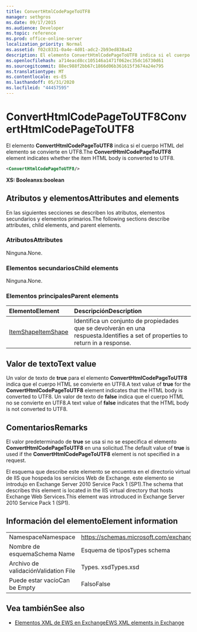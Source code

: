 ```yaml
---
title: ConvertHtmlCodePageToUTF8
manager: sethgros
ms.date: 09/17/2015
ms.audience: Developer
ms.topic: reference
ms.prod: office-online-server
localization_priority: Normal
ms.assetid: f02c8331-0a4e-4d01-adc2-2b93ed838a42
description: El elemento ConvertHtmlCodePageToUTF8 indica si el cuerpo HTML del elemento se convierte en UTF8.
ms.openlocfilehash: a714eacd8cc105146a1471f062ec35dc16730d61
ms.sourcegitcommit: 88ec988f2bb67c1866d06b361615f3674a24e795
ms.translationtype: MT
ms.contentlocale: es-ES
ms.lasthandoff: 05/31/2020
ms.locfileid: "44457595"
---
```

# <a name="converthtmlcodepagetoutf8"></a><span data-ttu-id="c6a0c-103">ConvertHtmlCodePageToUTF8</span><span class="sxs-lookup"><span data-stu-id="c6a0c-103">ConvertHtmlCodePageToUTF8</span></span>

<span data-ttu-id="c6a0c-104">El elemento **ConvertHtmlCodePageToUTF8** indica si el cuerpo HTML del elemento se convierte en UTF8.</span><span class="sxs-lookup"><span data-stu-id="c6a0c-104">The **ConvertHtmlCodePageToUTF8** element indicates whether the item HTML body is converted to UTF8.</span></span> 
  
```XML
<ConvertHtmlCodePageToUTF8/>
```

 <span data-ttu-id="c6a0c-105">**XS: Boolean**</span><span class="sxs-lookup"><span data-stu-id="c6a0c-105">**xs:boolean**</span></span>
## <a name="attributes-and-elements"></a><span data-ttu-id="c6a0c-106">Atributos y elementos</span><span class="sxs-lookup"><span data-stu-id="c6a0c-106">Attributes and elements</span></span>

<span data-ttu-id="c6a0c-107">En las siguientes secciones se describen los atributos, elementos secundarios y elementos primarios.</span><span class="sxs-lookup"><span data-stu-id="c6a0c-107">The following sections describe attributes, child elements, and parent elements.</span></span>
  
### <a name="attributes"></a><span data-ttu-id="c6a0c-108">Atributos</span><span class="sxs-lookup"><span data-stu-id="c6a0c-108">Attributes</span></span>

<span data-ttu-id="c6a0c-109">Ninguna.</span><span class="sxs-lookup"><span data-stu-id="c6a0c-109">None.</span></span>
  
### <a name="child-elements"></a><span data-ttu-id="c6a0c-110">Elementos secundarios</span><span class="sxs-lookup"><span data-stu-id="c6a0c-110">Child elements</span></span>

<span data-ttu-id="c6a0c-111">Ninguna.</span><span class="sxs-lookup"><span data-stu-id="c6a0c-111">None.</span></span>
  
### <a name="parent-elements"></a><span data-ttu-id="c6a0c-112">Elementos principales</span><span class="sxs-lookup"><span data-stu-id="c6a0c-112">Parent elements</span></span>

|<span data-ttu-id="c6a0c-113">**Elemento**</span><span class="sxs-lookup"><span data-stu-id="c6a0c-113">**Element**</span></span>|<span data-ttu-id="c6a0c-114">**Descripción**</span><span class="sxs-lookup"><span data-stu-id="c6a0c-114">**Description**</span></span>|
|:-----|:-----|
|[<span data-ttu-id="c6a0c-115">ItemShape</span><span class="sxs-lookup"><span data-stu-id="c6a0c-115">ItemShape</span></span>](itemshape.md) <br/> |<span data-ttu-id="c6a0c-116">Identifica un conjunto de propiedades que se devolverán en una respuesta.</span><span class="sxs-lookup"><span data-stu-id="c6a0c-116">Identifies a set of properties to return in a response.</span></span>  <br/> |
   
## <a name="text-value"></a><span data-ttu-id="c6a0c-117">Valor de texto</span><span class="sxs-lookup"><span data-stu-id="c6a0c-117">Text value</span></span>

<span data-ttu-id="c6a0c-118">Un valor de texto de **true** para el elemento **ConvertHtmlCodePageToUTF8** indica que el cuerpo HTML se convierte en UTF8.</span><span class="sxs-lookup"><span data-stu-id="c6a0c-118">A text value of **true** for the **ConvertHtmlCodePageToUTF8** element indicates that the HTML body is converted to UTF8.</span></span> <span data-ttu-id="c6a0c-119">Un valor de texto de **false** indica que el cuerpo HTML no se convierte en UTF8.</span><span class="sxs-lookup"><span data-stu-id="c6a0c-119">A text value of **false** indicates that the HTML body is not converted to UTF8.</span></span> 
  
## <a name="remarks"></a><span data-ttu-id="c6a0c-120">Comentarios</span><span class="sxs-lookup"><span data-stu-id="c6a0c-120">Remarks</span></span>

<span data-ttu-id="c6a0c-121">El valor predeterminado de **true** se usa si no se especifica el elemento **ConvertHtmlCodePageToUTF8** en una solicitud.</span><span class="sxs-lookup"><span data-stu-id="c6a0c-121">The default value of **true** is used if the **ConvertHtmlCodePageToUTF8** element is not specified in a request.</span></span> 
  
<span data-ttu-id="c6a0c-122">El esquema que describe este elemento se encuentra en el directorio virtual de IIS que hospeda los servicios Web de Exchange. este elemento se introdujo en Exchange Server 2010 Service Pack 1 (SP1).</span><span class="sxs-lookup"><span data-stu-id="c6a0c-122">The schema that describes this element is located in the IIS virtual directory that hosts Exchange Web Services.This element was introduced in Exchange Server 2010 Service Pack 1 (SP1).</span></span>
  
## <a name="element-information"></a><span data-ttu-id="c6a0c-123">Información del elemento</span><span class="sxs-lookup"><span data-stu-id="c6a0c-123">Element information</span></span>

|||
|:-----|:-----|
|<span data-ttu-id="c6a0c-124">Namespace</span><span class="sxs-lookup"><span data-stu-id="c6a0c-124">Namespace</span></span>  <br/> |https://schemas.microsoft.com/exchange/services/2006/types  <br/> |
|<span data-ttu-id="c6a0c-125">Nombre de esquema</span><span class="sxs-lookup"><span data-stu-id="c6a0c-125">Schema Name</span></span>  <br/> |<span data-ttu-id="c6a0c-126">Esquema de tipos</span><span class="sxs-lookup"><span data-stu-id="c6a0c-126">Types schema</span></span>  <br/> |
|<span data-ttu-id="c6a0c-127">Archivo de validación</span><span class="sxs-lookup"><span data-stu-id="c6a0c-127">Validation File</span></span>  <br/> |<span data-ttu-id="c6a0c-128">Types. xsd</span><span class="sxs-lookup"><span data-stu-id="c6a0c-128">Types.xsd</span></span>  <br/> |
|<span data-ttu-id="c6a0c-129">Puede estar vacío</span><span class="sxs-lookup"><span data-stu-id="c6a0c-129">Can be Empty</span></span>  <br/> |<span data-ttu-id="c6a0c-130">Falso</span><span class="sxs-lookup"><span data-stu-id="c6a0c-130">False</span></span>  <br/> |
   
## <a name="see-also"></a><span data-ttu-id="c6a0c-131">Vea también</span><span class="sxs-lookup"><span data-stu-id="c6a0c-131">See also</span></span>



- [<span data-ttu-id="c6a0c-132">Elementos XML de EWS en Exchange</span><span class="sxs-lookup"><span data-stu-id="c6a0c-132">EWS XML elements in Exchange</span></span>](ews-xml-elements-in-exchange.md)

